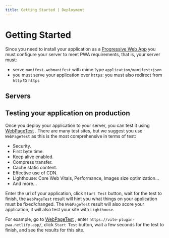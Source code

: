 ```yaml
---
title: Getting Started | Deployment
---
```


# Getting Started

Since you need to install your application as a [Progressive Web App](https://web.dev/progressive-web-apps/) <outbound-link />
you must configure your server to meet PWA requirements, that is, your server must:

- serve `manifest.webmanifest` with mime type `application/manifest+json`
- you must serve your application over `https`: you must also redirect from `http` to `https`

## Servers

<ul aria-labelledby="servers">
<md-list-anchor href="/deployment/netlify.html">
  <template #link>Netlify</template>
</md-list-anchor>
<md-list-anchor href="/deployment/aws.html">
  <template #link>AWS Amplify</template>
</md-list-anchor>
<md-list-anchor href="/deployment/vercel.html">
  <template #link>Vercel</template>
</md-list-anchor>
<md-list-anchor href="/deployment/nginx.html">
  <template #link>NGINX</template>
</md-list-anchor>
<md-list-anchor href="/deployment/apache.html">
  <template #link>Apache Http Server 2.4+</template>
</md-list-anchor>
</ul>

## Testing your application on production

Once you deploy your application to your server, you can test it using [WebPageTest](https://www.webpagetest.org/) <outbound-link />.
There are many test sites, but we suggest you use `WebPageTest` as this is the most comprehensive in terms of test: 
- Security.
- First byte time.
- Keep alive enabled.
- Compress transfer. 
- Cache static content.
- Effective use of CDN.
- Lighthouse: Core Web Vitals, Performance, Images size optimization...
- And more...

Enter the url of your application, click `Start Test` button, wait for the test to finish, the `WebPageTest` result 
will hint you what things on your application must be fixed/changed. The `WebPageTest` result will also score your application,
it will also test your site with `Lighthouse`.

For example, go to [WebPageTest](https://www.webpagetest.org/) <outbound-link />, enter `https://vite-plugin-pwa.netlify.app/`,
click `Start Test` button, wait a few seconds for the test to finish, and see the results for this site.
